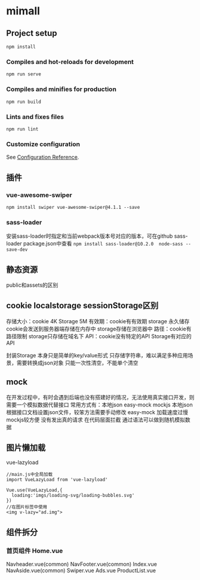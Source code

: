 # mimall

## Project setup
```
npm install
```

### Compiles and hot-reloads for development
```
npm run serve
```

### Compiles and minifies for production
```
npm run build
```

### Lints and fixes files
```
npm run lint
```

### Customize configuration
See [Configuration Reference](https://cli.vuejs.org/config/).

## 插件
### vue-awesome-swiper
```npm install swiper vue-awesome-swiper@4.1.1 --save```
### sass-loader
安装sass-loader时指定和当前webpack版本号对应的版本，可在github sass-loader package.json中查看
```npm install sass-loader@10.2.0  node-sass --save-dev```

## 静态资源
public和assets的区别

## cookie localstorage sessionStorage区别
存储大小：cookie 4K Storage 5M
有效期：cookie有有效期 storage 永久储存
cookie会发送到服务器端存储在内存中 storage存储在浏览器中
路径：cookie有路径限制 storage只存储在域名下
API：cookie没有特定的API Storage有对应的API

封装Storage
本身只是简单的key/value形式
只存储字符串，难以满足多种应用场景，需要转换成json对象
只能一次性清空，不能单个清空

## mock
在开发过程中，有时会遇到后端也没有搭建好的情况，无法使用真实接口开发，则需要一个模拟数据代替接口
常用方式有：本地json easy-mock mockjs
本地json 根据接口文档设置json文件，较笨方法需要手动修改
easy-mock 加载速度过慢
mockjs较方便 没有发出真的请求 在代码层面拦截 通过语法可以做到随机模拟数据

## 图片懒加载
vue-lazyload

```
//main.js中全局加载
import VueLazyLoad from 'vue-lazyload'

Vue.use(VueLazyLoad,{
  loading:'imgs/loading-svg/loading-bubbles.svg'
})
//在图片标签中使用
<img v-lazy="ad.img">
```


## 组件拆分

### 首页组件 Home.vue
Navheader.vue(common)
NavFooter.vue(common)
Index.vue
    NavAside.vue(common)
    Swiper.vue
    Ads.vue
    ProductList.vue

